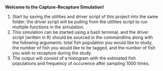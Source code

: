 **Welcome to the Capture-Recapture Simulation!**

1. Start by saving the utilities and driver script of this project into the same folder; the driver script will be pulling from the utilities script to run multiple functions in the simulation.
2. This simulation can be started using a bash terminal, and the driver script (written in R) should be sourced in the commandline along with the following arguments: total fish population you would like to study, the number of fish you would like to be tagged, and the number of fish you wish to recapture during the study.
3. The output will consist of a histogram with the estimated fish populations and frequency of occurence after sampling 1000 times.
